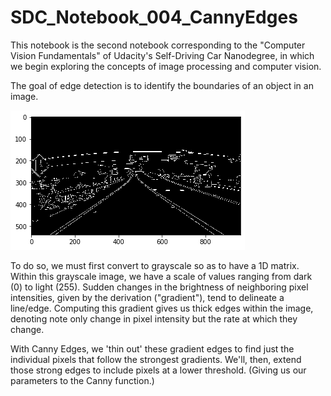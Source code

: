# SDC_Notebook_004_CannyEdges
This notebook is the second notebook corresponding to the "Computer Vision Fundamentals" of Udacity's Self-Driving Car Nanodegree, in which we begin exploring the concepts of image processing and computer vision.

The goal of edge detection is to identify the boundaries of an object in an image. 

![Canny Edges](/images/canny.png)

To do so, we must first convert to grayscale so as to have a 1D matrix. Within this grayscale image, we have a scale of values ranging from dark (0) to light (255). Sudden changes in the brightness of neighboring pixel intensities, given by the derivation ("gradient"), tend to delineate a line/edge. Computing this gradient gives us thick edges within the image, denoting note only change in pixel intensity but the rate at which they change.

With Canny Edges, we 'thin out' these gradient edges to find just the individual pixels that follow the strongest gradients. We'll, then, extend those strong edges to include pixels at a lower threshold. (Giving us our parameters to the Canny function.)

